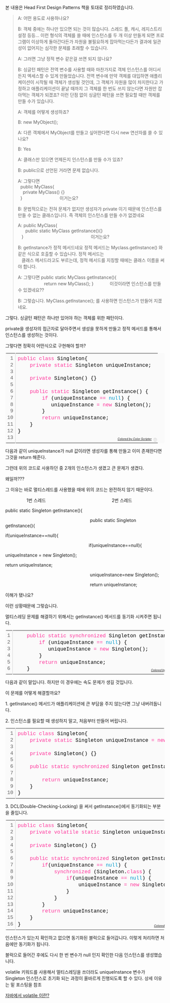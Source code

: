 본 내용은 Head First Design Patterns 책을 토대로 정리하였습니다.

> A: 어떤 용도로 사용하나요?  
>   
> B: 객체 중에는 하나만 있으면 되는 것이 많습니다. 스레드 풀, 캐시, 레지스트리 설정 등등... 이런 형식의 객체를 쓸 때에 인스턴스를 두 개 이상 만들게 되면 프로그램이 이상하게 돌아간다든가 자원을 불필요하게 잡아먹는다든가 결과에 일관성이 없어지는 심각한 문제를 초래할 수 있습니다.  
>   
> A: 그러면 그냥 정적 변수 같은걸 쓰면 되지 않나요?  
>   
> B: 싱글턴 패턴은 전역 변수를 사용할 때와 마찬가지로 객체 인스턴스를 어디서든지 엑세스할 수 있게 만들었습니다. 전역 변수에 만약 객체를 대입하면 애플리케이션이 시작될 때 객체가 생성될 것인데, 그 객체가 자원을 많이 차지한다고 가정하고 애플리케이션이 끝날 때까지 그 객체를 한 번도 쓰지 않는다면 자원만 잡아먹는 객체가 되겠죠? 이런 단점 없이 싱글턴 패턴을 쓰면 필요할 때만 객체를 만들 수가 있습니다.  
>   
> A: 객체를 어떻게 생성하죠?  
>   
> B: new MyObject();  
>   
> A: 다른 객체에서 MyObject를 만들고 싶어한다면 다시 new 연산자를 쓸 수 있나요?   
>   
> B: Yes  
>   
> A: 클래스만 있으면 언제든지 인스턴스를 만들 수가 있죠?  
>   
> B: public으로 선언된 거라면 문제 없습니다.  
>   
> A: 그렇다면   
>   public MyClass{  
>     private MyClass() {}  
>   }                              이거는요?  
>   
> B: 문법적으로는 전혀 문제가 없지만 생성자가 private 이기 때문에 인스턴스를 만들 수 없는 클래스입니다. 즉 객체의 인스턴스를 만들 수가 없겠네요  
>   
> A: public MyClass{  
>       public static MyClass getInstance(){}  
>    }                                                      이거는요?  
>   
> B: getInstance가 정적 메서드네요 정적 메서드는 Myclass.getInstance() 와 같은 식으로 호출할 수 있습니다. 정적 메서드는  
>    클래스 메서드라고도 부르는데, 정적 메서드를 지칭할 때에는 클래스 이름을 써야 합니다.  
>   
> A: 그렇다면 public static MyClass getInstance(){  
>                      return new MyClass(); }             이것이라면 인스턴스를 만들 수 있겠네요??  
>   
> B: 그렇습니다. MyClass.getInstance(); 를 사용하면 인스턴스가 만들어 지겠네요.

그렇다. 싱글턴 패턴은 하나만 있어야 하는 객체를 위한 패턴이다. 

private을 생성자의 접근자로 달아주면서 생성을 못하게 만들고 정적 메서드를 통해서 인스턴스를 생성하는 것이다.

그렇다면 정확히 어떤식으로 구현해야 할까?

<table class="colorscripter-code-table" style="margin: 0; padding: 0; border: none; background-color: #fafafa; border-radius: 4px;" cellspacing="0" cellpadding="0"><tbody><tr><td style="padding: 6px; border-right: 2px solid #e5e5e5;"><div style="margin: 0; padding: 0; word-break: normal; text-align: right; color: #666; font-family: Consolas, 'Liberation Mono', Menlo, Courier, monospace !important; line-height: 130%;"><div style="line-height: 130%;">1</div><div style="line-height: 130%;">2</div><div style="line-height: 130%;">3</div><div style="line-height: 130%;">4</div><div style="line-height: 130%;">5</div><div style="line-height: 130%;">6</div><div style="line-height: 130%;">7</div><div style="line-height: 130%;">8</div><div style="line-height: 130%;">9</div><div style="line-height: 130%;">10</div><div style="line-height: 130%;">11</div><div style="line-height: 130%;">12</div><div style="line-height: 130%;">13</div></div></td><td style="padding: 6px 0; text-align: left;"><div style="margin: 0; padding: 0; color: #010101; font-family: Consolas, 'Liberation Mono', Menlo, Courier, monospace !important; line-height: 130%;"><div style="padding: 0 6px; white-space: pre; line-height: 130%;"><span style="color: #ff3399;">public</span>&nbsp;<span style="color: #ff3399;">class</span>&nbsp;Singleton{</div><div style="padding: 0 6px; white-space: pre; line-height: 130%;">&nbsp;&nbsp;&nbsp;&nbsp;<span style="color: #ff3399;">private</span>&nbsp;<span style="color: #ff3399;">static</span> Singleton uniqueInstance;</div><div style="padding: 0 6px; white-space: pre; line-height: 130%;">&nbsp;&nbsp;&nbsp;&nbsp;</div><div style="padding: 0 6px; white-space: pre; line-height: 130%;">&nbsp;&nbsp;&nbsp;&nbsp;<span style="color: #ff3399;">private</span>&nbsp;Singleton()&nbsp;{}</div><div style="padding: 0 6px; white-space: pre; line-height: 130%;">&nbsp;</div><div style="padding: 0 6px; white-space: pre; line-height: 130%;">&nbsp;&nbsp;&nbsp;&nbsp;<span style="color: #ff3399;">public</span>&nbsp;<span style="color: #ff3399;">static</span>&nbsp;Singleton&nbsp;getInstance()&nbsp;{</div><div style="padding: 0 6px; white-space: pre; line-height: 130%;">&nbsp;&nbsp;&nbsp;&nbsp;&nbsp;&nbsp;&nbsp;&nbsp;<span style="color: #ff3399;">if</span> (uniqueInstance <span style="color: #0086b3;"></span><span style="color: #ff3399;">=</span><span style="color: #0086b3;"></span><span style="color: #ff3399;">=</span>&nbsp;<span style="color: #0099cc;">null</span>)&nbsp;{</div><div style="padding: 0 6px; white-space: pre; line-height: 130%;">&nbsp;&nbsp;&nbsp;&nbsp;&nbsp;&nbsp;&nbsp;&nbsp;&nbsp;&nbsp;&nbsp;uniqueInstance <span style="color: #0086b3;"></span><span style="color: #ff3399;">=</span>&nbsp;<span style="color: #ff3399;">new</span>&nbsp;Singleton();</div><div style="padding: 0 6px; white-space: pre; line-height: 130%;">&nbsp;&nbsp;&nbsp;&nbsp;&nbsp;&nbsp;&nbsp;&nbsp;}</div><div style="padding: 0 6px; white-space: pre; line-height: 130%;">&nbsp;&nbsp;&nbsp;&nbsp;&nbsp;&nbsp;&nbsp;&nbsp;<span style="color: #ff3399;">return</span> uniqueInstance;</div><div style="padding: 0 6px; white-space: pre; line-height: 130%;">&nbsp;&nbsp;&nbsp;&nbsp;}</div><div style="padding: 0 6px; white-space: pre; line-height: 130%;">}</div><div style="padding: 0 6px; white-space: pre; line-height: 130%;">&nbsp;</div></div><div style="text-align: right; margin-top: -13px; margin-right: 5px; font-size: 9px; font-style: italic;"><a style="color: #e5e5e5text-decoration:none;" href="http://colorscripter.com/info#e" target="_blank" rel="noopener">Colored by Color Scripter</a></div></td><td style="vertical-align: bottom; padding: 0 2px 4px 0;"><a style="text-decoration: none; color: white;" href="http://colorscripter.com/info#e" target="_blank" rel="noopener"><span style="font-size: 9px; word-break: normal; background-color: #e5e5e5; color: white; border-radius: 10px; padding: 1px;">cs</span></a></td></tr></tbody></table>

다음과 같이 uniqueInstance가 null 값이라면 생성자를 통해 만들고 이미 존재한다면 그것을 return 해준다.

그런데 위의 코드로 사용하던 중 2개의 인스턴스가 생겼고 큰 문제가 생겼다.

왜일까???

그 이유는 바로 멀티스레드를 사용했을 때에 위의 코드는 완전하지 않기 때문이다.

                 1번 스레드                                                     2번 스레드

public static Singleton getInstance(){

                                                                    public static Singleton getInstance(){

if(uniqueInstance==null){

                                                                   if(uniqueInstance==null){

uniqueInstance = new Singleton();

return uniqueInstance;

                                                                    uniqueInstance=new Singleton();

                                                                    return uniqueInstance;

이해가 됐나요? 

이런 상황때문에 그렇습니다.

멀티스레딩 문제를 해결하기 위해서는 getInstance() 메서드를 동기화 시켜주면 됩니다.

<table class="colorscripter-code-table" style="margin: 0; padding: 0; border: none; background-color: #fafafa; border-radius: 4px;" cellspacing="0" cellpadding="0"><tbody><tr><td style="padding: 6px; border-right: 2px solid #e5e5e5;"><div style="margin: 0; padding: 0; word-break: normal; text-align: right; color: #666; font-family: Consolas, 'Liberation Mono', Menlo, Courier, monospace !important; line-height: 130%;"><div style="line-height: 130%;">1</div><div style="line-height: 130%;">2</div><div style="line-height: 130%;">3</div><div style="line-height: 130%;">4</div><div style="line-height: 130%;">5</div><div style="line-height: 130%;">6</div></div></td><td style="padding: 6px 0; text-align: left;"><div style="margin: 0; padding: 0; color: #010101; font-family: Consolas, 'Liberation Mono', Menlo, Courier, monospace !important; line-height: 130%;"><div style="padding: 0 6px; white-space: pre; line-height: 130%;">&nbsp;&nbsp;&nbsp;&nbsp;<span style="color: #ff3399;">public</span>&nbsp;<span style="color: #ff3399;">static</span>&nbsp;<span style="color: #ff3399;">synchronized</span>&nbsp;Singleton&nbsp;getInstance()&nbsp;{</div><div style="padding: 0 6px; white-space: pre; line-height: 130%;">&nbsp;&nbsp;&nbsp;&nbsp;&nbsp;&nbsp;&nbsp;&nbsp;<span style="color: #ff3399;">if</span> (uniqueInstance <span style="color: #0086b3;"></span><span style="color: #ff3399;">=</span><span style="color: #0086b3;"></span><span style="color: #ff3399;">=</span>&nbsp;<span style="color: #0099cc;">null</span>)&nbsp;{</div><div style="padding: 0 6px; white-space: pre; line-height: 130%;">&nbsp;&nbsp;&nbsp;&nbsp;&nbsp;&nbsp;&nbsp;&nbsp;&nbsp;&nbsp;&nbsp;uniqueInstance <span style="color: #0086b3;"></span><span style="color: #ff3399;">=</span>&nbsp;<span style="color: #ff3399;">new</span>&nbsp;Singleton();</div><div style="padding: 0 6px; white-space: pre; line-height: 130%;">&nbsp;&nbsp;&nbsp;&nbsp;&nbsp;&nbsp;&nbsp;&nbsp;}</div><div style="padding: 0 6px; white-space: pre; line-height: 130%;">&nbsp;&nbsp;&nbsp;&nbsp;&nbsp;&nbsp;&nbsp;&nbsp;<span style="color: #ff3399;">return</span> uniqueInstance;</div><div style="padding: 0 6px; white-space: pre; line-height: 130%;">&nbsp;&nbsp;&nbsp;&nbsp;}</div></div><div style="text-align: right; margin-top: -13px; margin-right: 5px; font-size: 9px; font-style: italic;"><a style="color: #e5e5e5text-decoration:none;" href="http://colorscripter.com/info#e" target="_blank" rel="noopener">Colored by Color Scripter</a></div></td><td style="vertical-align: bottom; padding: 0 2px 4px 0;"><a style="text-decoration: none; color: white;" href="http://colorscripter.com/info#e" target="_blank" rel="noopener"><span style="font-size: 9px; word-break: normal; background-color: #e5e5e5; color: white; border-radius: 10px; padding: 1px;">cs</span></a></td></tr></tbody></table>

다음과 같이 말입니다. 하지만 이 경우에는 속도 문제가 생길 것입니다.

이 문제를 어떻게 해결할까요?

1\. getInstance() 메서드가 애플리케이션에 큰 부담을 주지 않는다면 그냥 내버려둡니다.

2\. 인스턴스를 필요할 때 생성하지 말고, 처음부터 만들어 버립니다.

<table class="colorscripter-code-table" style="margin: 0; padding: 0; border: none; background-color: #fafafa; border-radius: 4px;" cellspacing="0" cellpadding="0"><tbody><tr><td style="padding: 6px; border-right: 2px solid #e5e5e5;"><div style="margin: 0; padding: 0; word-break: normal; text-align: right; color: #666; font-family: Consolas, 'Liberation Mono', Menlo, Courier, monospace !important; line-height: 130%;"><div style="line-height: 130%;">1</div><div style="line-height: 130%;">2</div><div style="line-height: 130%;">3</div><div style="line-height: 130%;">4</div><div style="line-height: 130%;">5</div><div style="line-height: 130%;">6</div><div style="line-height: 130%;">7</div><div style="line-height: 130%;">8</div><div style="line-height: 130%;">9</div><div style="line-height: 130%;">10</div></div></td><td style="padding: 6px 0; text-align: left;"><div style="margin: 0; padding: 0; color: #010101; font-family: Consolas, 'Liberation Mono', Menlo, Courier, monospace !important; line-height: 130%;"><div style="padding: 0 6px; white-space: pre; line-height: 130%;"><span style="color: #ff3399;">public</span>&nbsp;<span style="color: #ff3399;">class</span>&nbsp;Singleton{</div><div style="padding: 0 6px; white-space: pre; line-height: 130%;">&nbsp;&nbsp;&nbsp;&nbsp;<span style="color: #ff3399;">private</span>&nbsp;<span style="color: #ff3399;">static</span>&nbsp;Singleton&nbsp;uniqueInstance&nbsp;<span style="color: #0086b3;"></span><span style="color: #ff3399;">=</span>&nbsp;<span style="color: #ff3399;">new</span>&nbsp;Singleton();</div><div style="padding: 0 6px; white-space: pre; line-height: 130%;">&nbsp;</div><div style="padding: 0 6px; white-space: pre; line-height: 130%;">&nbsp;&nbsp;&nbsp;&nbsp;<span style="color: #ff3399;">private</span>&nbsp;Singleton()&nbsp;{}</div><div style="padding: 0 6px; white-space: pre; line-height: 130%;">&nbsp;</div><div style="padding: 0 6px; white-space: pre; line-height: 130%;">&nbsp;&nbsp;&nbsp;&nbsp;<span style="color: #ff3399;">public</span>&nbsp;<span style="color: #ff3399;">static</span>&nbsp;<span style="color: #ff3399;">synchronized</span>&nbsp;Singleton&nbsp;getInstance()&nbsp;{</div><div style="padding: 0 6px; white-space: pre; line-height: 130%;">&nbsp;</div><div style="padding: 0 6px; white-space: pre; line-height: 130%;">&nbsp;&nbsp;&nbsp;&nbsp;&nbsp;&nbsp;&nbsp;&nbsp;<span style="color: #ff3399;">return</span>&nbsp;uniqueInstance;</div><div style="padding: 0 6px; white-space: pre; line-height: 130%;">&nbsp;&nbsp;&nbsp;&nbsp;}</div><div style="padding: 0 6px; white-space: pre; line-height: 130%;">}</div></div><div style="text-align: right; margin-top: -13px; margin-right: 5px; font-size: 9px; font-style: italic;"><a style="color: #e5e5e5text-decoration:none;" href="http://colorscripter.com/info#e" target="_blank" rel="noopener">Colored by Color Scripter</a></div></td><td style="vertical-align: bottom; padding: 0 2px 4px 0;"><a style="text-decoration: none; color: white;" href="http://colorscripter.com/info#e" target="_blank" rel="noopener"><span style="font-size: 9px; word-break: normal; background-color: #e5e5e5; color: white; border-radius: 10px; padding: 1px;">cs</span></a></td></tr></tbody></table>

3\. DCL(Double-Checking-Locking) 을 써서 getInstance()에서 동기화되는 부분을 줄입니다.

<table class="colorscripter-code-table" style="margin: 0; padding: 0; border: none; background-color: #fafafa; border-radius: 4px;" cellspacing="0" cellpadding="0"><tbody><tr><td style="padding: 6px; border-right: 2px solid #e5e5e5;"><div style="margin: 0; padding: 0; word-break: normal; text-align: right; color: #666; font-family: Consolas, 'Liberation Mono', Menlo, Courier, monospace !important; line-height: 130%;"><div style="line-height: 130%;">1</div><div style="line-height: 130%;">2</div><div style="line-height: 130%;">3</div><div style="line-height: 130%;">4</div><div style="line-height: 130%;">5</div><div style="line-height: 130%;">6</div><div style="line-height: 130%;">7</div><div style="line-height: 130%;">8</div><div style="line-height: 130%;">9</div><div style="line-height: 130%;">10</div><div style="line-height: 130%;">11</div><div style="line-height: 130%;">12</div><div style="line-height: 130%;">13</div><div style="line-height: 130%;">14</div><div style="line-height: 130%;">15</div><div style="line-height: 130%;">16</div></div></td><td style="padding: 6px 0; text-align: left;"><div style="margin: 0; padding: 0; color: #010101; font-family: Consolas, 'Liberation Mono', Menlo, Courier, monospace !important; line-height: 130%;"><div style="padding: 0 6px; white-space: pre; line-height: 130%;"><span style="color: #ff3399;">public</span>&nbsp;<span style="color: #ff3399;">class</span>&nbsp;Singleton{</div><div style="padding: 0 6px; white-space: pre; line-height: 130%;">&nbsp;&nbsp;&nbsp;&nbsp;<span style="color: #ff3399;">private</span>&nbsp;<span style="color: #ff3399;">volatile</span>&nbsp;<span style="color: #ff3399;">static</span>&nbsp;Singleton&nbsp;uniqueInstance;</div><div style="padding: 0 6px; white-space: pre; line-height: 130%;">&nbsp;</div><div style="padding: 0 6px; white-space: pre; line-height: 130%;">&nbsp;&nbsp;&nbsp;&nbsp;<span style="color: #ff3399;">private</span>&nbsp;Singleton()&nbsp;{}</div><div style="padding: 0 6px; white-space: pre; line-height: 130%;">&nbsp;</div><div style="padding: 0 6px; white-space: pre; line-height: 130%;">&nbsp;&nbsp;&nbsp;&nbsp;<span style="color: #ff3399;">public</span>&nbsp;<span style="color: #ff3399;">static</span>&nbsp;<span style="color: #ff3399;">synchronized</span>&nbsp;Singleton&nbsp;getInstance()&nbsp;{</div><div style="padding: 0 6px; white-space: pre; line-height: 130%;">&nbsp;&nbsp;&nbsp;&nbsp;&nbsp;&nbsp;&nbsp;&nbsp;<span style="color: #ff3399;">if</span>(uniqueInstance&nbsp;<span style="color: #0086b3;"></span><span style="color: #ff3399;">=</span><span style="color: #0086b3;"></span><span style="color: #ff3399;">=</span>&nbsp;<span style="color: #0099cc;">null</span>)&nbsp;{</div><div style="padding: 0 6px; white-space: pre; line-height: 130%;">&nbsp;&nbsp;&nbsp;&nbsp;&nbsp;&nbsp;&nbsp;&nbsp;&nbsp;&nbsp;&nbsp;&nbsp;<span style="color: #ff3399;">synchronized</span>&nbsp;(Singleton.<span style="color: #ff3399;">class</span>)&nbsp;{</div><div style="padding: 0 6px; white-space: pre; line-height: 130%;">&nbsp;&nbsp;&nbsp;&nbsp;&nbsp;&nbsp;&nbsp;&nbsp;&nbsp;&nbsp;&nbsp;&nbsp;&nbsp;&nbsp;&nbsp;&nbsp;<span style="color: #ff3399;">if</span>(uniqueInstance&nbsp;<span style="color: #0086b3;"></span><span style="color: #ff3399;">=</span><span style="color: #0086b3;"></span><span style="color: #ff3399;">=</span>&nbsp;<span style="color: #0099cc;">null</span>)&nbsp;{</div><div style="padding: 0 6px; white-space: pre; line-height: 130%;">&nbsp;&nbsp;&nbsp;&nbsp;&nbsp;&nbsp;&nbsp;&nbsp;&nbsp;&nbsp;&nbsp;&nbsp;&nbsp;&nbsp;&nbsp;&nbsp;&nbsp;&nbsp;&nbsp;&nbsp;uniqueInstance&nbsp;<span style="color: #0086b3;"></span><span style="color: #ff3399;">=</span>&nbsp;<span style="color: #ff3399;">new</span>&nbsp;Singleton();</div><div style="padding: 0 6px; white-space: pre; line-height: 130%;">&nbsp;&nbsp;&nbsp;&nbsp;&nbsp;&nbsp;&nbsp;&nbsp;&nbsp;&nbsp;&nbsp;&nbsp;&nbsp;&nbsp;&nbsp;&nbsp;}</div><div style="padding: 0 6px; white-space: pre; line-height: 130%;">&nbsp;&nbsp;&nbsp;&nbsp;&nbsp;&nbsp;&nbsp;&nbsp;&nbsp;&nbsp;&nbsp;&nbsp;}</div><div style="padding: 0 6px; white-space: pre; line-height: 130%;">&nbsp;&nbsp;&nbsp;&nbsp;&nbsp;&nbsp;&nbsp;&nbsp;}</div><div style="padding: 0 6px; white-space: pre; line-height: 130%;">&nbsp;&nbsp;&nbsp;&nbsp;&nbsp;&nbsp;&nbsp;&nbsp;<span style="color: #ff3399;">return</span>&nbsp;uniqueInstance;</div><div style="padding: 0 6px; white-space: pre; line-height: 130%;">&nbsp;&nbsp;&nbsp;&nbsp;}</div><div style="padding: 0 6px; white-space: pre; line-height: 130%;">}</div></div><div style="text-align: right; margin-top: -13px; margin-right: 5px; font-size: 9px; font-style: italic;"><a style="color: #e5e5e5text-decoration:none;" href="http://colorscripter.com/info#e" target="_blank" rel="noopener">Colored by Color Scripter</a></div></td><td style="vertical-align: bottom; padding: 0 2px 4px 0;"><a style="text-decoration: none; color: white;" href="http://colorscripter.com/info#e" target="_blank" rel="noopener"><span style="font-size: 9px; word-break: normal; background-color: #e5e5e5; color: white; border-radius: 10px; padding: 1px;">cs</span></a></td></tr></tbody></table>

인스턴스가 있는지 확인하고 없으면 동기화된 블럭으로 들어갑니다. 이렇게 처리하면 처음에만 동기화가 됩니다.

블럭으로 들어간 후에도 다시 한 번 변수가 null 인지 확인한 다음 인스턴스를 생성했습니다.

volatile 키워드를 사용해서 멀티스레딩을 쓰더라도 uniqueInstance 변수가 Singleton 인스턴스로 초기화 되는 과정이 올바르게 진행되도록 할 수 있다. 상세 이유는 밑 포스팅을 참조

[자바에서 volatile 이란?](https://bepoz-study-diary.tistory.com/160)